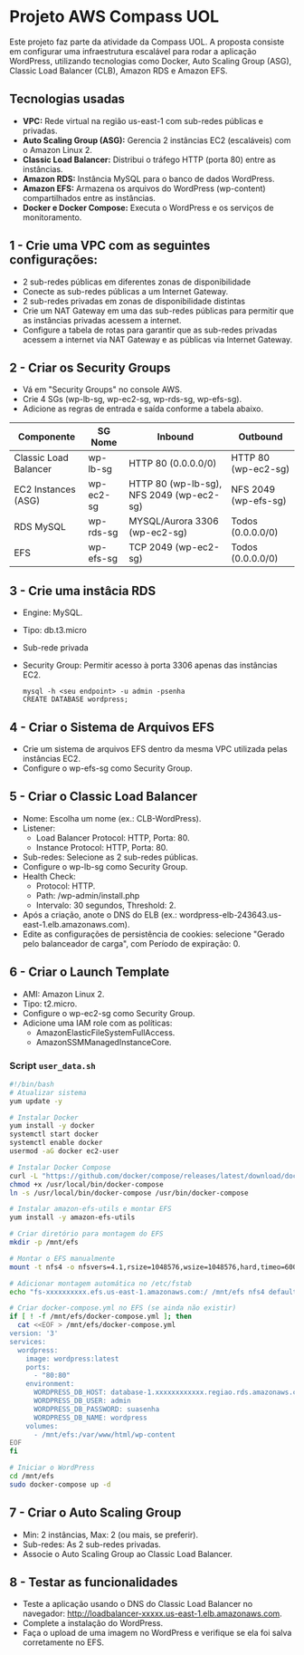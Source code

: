 # Projeto AWS Compass UOL
Este projeto faz parte da atividade da Compass UOL. A proposta consiste em configurar uma infraestrutura escalável para rodar a aplicação WordPress, utilizando tecnologias como Docker, Auto Scaling Group (ASG), Classic Load Balancer (CLB), Amazon RDS e Amazon EFS.

## Tecnologias usadas
- **VPC:** Rede virtual na região us-east-1 com sub-redes públicas e privadas.
- **Auto Scaling Group (ASG):** Gerencia 2 instâncias EC2 (escaláveis) com o Amazon Linux 2.
- **Classic Load Balancer:** Distribui o tráfego HTTP (porta 80) entre as instâncias.
- **Amazon RDS:** Instância MySQL para o banco de dados WordPress.
- **Amazon EFS:** Armazena os arquivos do WordPress (wp-content) compartilhados entre as instâncias.
- **Docker e Docker Compose:** Executa o WordPress e os serviços de monitoramento.
  

## 1 - Crie uma VPC com as seguintes configurações:
- 2 sub-redes públicas em diferentes zonas de disponibilidade 
- Conecte as sub-redes públicas a um Internet Gateway.
- 2 sub-redes privadas em zonas de disponibilidade distintas
- Crie um NAT Gateway em uma das sub-redes públicas para permitir que as instâncias privadas acessem a internet.
- Configure a tabela de rotas para garantir que as sub-redes privadas acessem a internet via NAT Gateway e as públicas via Internet Gateway.

## 2 - Criar os Security Groups
- Vá em "Security Groups" no console AWS.
- Crie 4 SGs (wp-lb-sg, wp-ec2-sg, wp-rds-sg, wp-efs-sg).
- Adicione as regras de entrada e saída conforme a tabela abaixo.

| Componente | SG Nome | Inbound | Outbound |
|------------|--------|---------|----------|
| Classic Load Balancer |  wp-lb-sg  |  HTTP 80 (0.0.0.0/0) | HTTP 80 (wp-ec2-sg) |
| EC2 Instances (ASG) |	wp-ec2-sg |	HTTP 80 (wp-lb-sg), NFS 2049 (wp-ec2-sg) |	NFS 2049 (wp-efs-sg) |
| RDS MySQL	| wp-rds-sg |	MYSQL/Aurora 3306 (wp-ec2-sg)| 	Todos (0.0.0.0/0) |
| EFS	| wp-efs-sg |	TCP 2049 (wp-ec2-sg) |	Todos (0.0.0.0/0) |

## 3 - Crie uma instâcia RDS
- Engine: MySQL.
- Tipo: db.t3.micro 
- Sub-rede privada 
- Security Group: Permitir acesso à porta 3306 apenas das instâncias EC2.

  ```
  mysql -h <seu endpoint> -u admin -psenha
  CREATE DATABASE wordpress;
  ```
  
## 4 - Criar o Sistema de Arquivos EFS
- Crie um sistema de arquivos EFS dentro da mesma VPC utilizada pelas instâncias EC2.
- Configure o wp-efs-sg como Security Group.

## 5 - Criar o Classic Load Balancer
- Nome: Escolha um nome (ex.: CLB-WordPress).
- Listener:
  - Load Balancer Protocol: HTTP, Porta: 80.
  - Instance Protocol: HTTP, Porta: 80.
- Sub-redes: Selecione as 2 sub-redes públicas.
- Configure o wp-lb-sg como Security Group.
- Health Check:
  - Protocol: HTTP.
  - Path: /wp-admin/install.php 
  - Intervalo: 30 segundos, Threshold: 2.
- Após a criação, anote o DNS do ELB (ex.: wordpress-elb-243643.us-east-1.elb.amazonaws.com).
- Edite as configurações de persistência de cookies: selecione "Gerado pelo balanceador de carga", com Período de expiração: 0.
  
## 6 - Criar o Launch Template
- AMI: Amazon Linux 2.
- Tipo: t2.micro.
- Configure o wp-ec2-sg como Security Group.
- Adicione uma IAM role com as políticas:
   - AmazonElasticFileSystemFullAccess.
   - AmazonSSMManagedInstanceCore.

### Script `user_data.sh`
```bash
#!/bin/bash
# Atualizar sistema
yum update -y

# Instalar Docker
yum install -y docker
systemctl start docker
systemctl enable docker
usermod -aG docker ec2-user

# Instalar Docker Compose
curl -L "https://github.com/docker/compose/releases/latest/download/docker-compose-$(uname -s)-$(uname -m)" -o /usr/local/bin/docker-compose
chmod +x /usr/local/bin/docker-compose
ln -s /usr/local/bin/docker-compose /usr/bin/docker-compose

# Instalar amazon-efs-utils e montar EFS
yum install -y amazon-efs-utils

# Criar diretório para montagem do EFS
mkdir -p /mnt/efs

# Montar o EFS manualmente
mount -t nfs4 -o nfsvers=4.1,rsize=1048576,wsize=1048576,hard,timeo=600,retrans=2,noresvport fs-xxxxxxxxxxx.efs.us-east-1.amazonaws.com:/ /mnt/efs

# Adicionar montagem automática no /etc/fstab
echo "fs-xxxxxxxxxx.efs.us-east-1.amazonaws.com:/ /mnt/efs nfs4 defaults,_netdev 0 0" | sudo tee -a /etc/fstab

# Criar docker-compose.yml no EFS (se ainda não existir)
if [ ! -f /mnt/efs/docker-compose.yml ]; then
  cat <<EOF > /mnt/efs/docker-compose.yml
version: '3'
services:
  wordpress:
    image: wordpress:latest
    ports:
      - "80:80"
    environment:
      WORDPRESS_DB_HOST: database-1.xxxxxxxxxxxx.regiao.rds.amazonaws.com
      WORDPRESS_DB_USER: admin
      WORDPRESS_DB_PASSWORD: suasenha
      WORDPRESS_DB_NAME: wordpress
    volumes:
      - /mnt/efs:/var/www/html/wp-content
EOF
fi

# Iniciar o WordPress
cd /mnt/efs
sudo docker-compose up -d
```

## 7 - Criar o Auto Scaling Group

- Min: 2 instâncias, Max: 2 (ou mais, se preferir).
- Sub-redes: As 2 sub-redes privadas.
- Associe o Auto Scaling Group ao Classic Load Balancer.

## 8 - Testar as funcionalidades

- Teste a aplicação usando o DNS do Classic Load Balancer no navegador: http://loadbalancer-xxxxx.us-east-1.elb.amazonaws.com.
- Complete a instalação do WordPress.
- Faça o upload de uma imagem no WordPress e verifique se ela foi salva corretamente no EFS.
